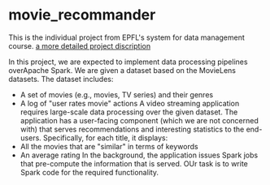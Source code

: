 # movie_recommander
This is the individual project from EPFL's system for data management course.
[a more detailed project discription](chrome-extension://hmigninkgibhdckiaphhmbgcghochdjc/pdfjs/web/viewer.html?file=https%3A%2F%2Fmoodle.epfl.ch%2Fpluginfile.php%2F3171624%2Fmod_resource%2Fcontent%2F4%2FCS460_2023_project-5.pdf)

In this project, we are expected to implement data processing pipelines overApache Spark.
We are given a dataset based on the MovieLens datasets. 
The dataset includes: 
- A set of movies (e.g., movies, TV series) and their genres 
- A log of "user rates movie" actions 
A video streaming application requires large-scale data processing over the given dataset. The application has a user-facing component (which we are not concerned with) that serves recommendations and interesting statistics to the end-users. 
Specifically, for each title, it displays: 
- All the movies that are "similar" in terms of keywords
- An average rating 
In the background, the application issues Spark jobs that pre-compute the information that is served. OUr task is to write Spark code for the required functionality.
